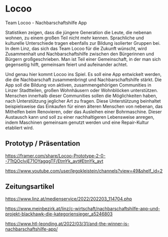 # Locoo
Team Locoo - Nachbarschaftshilfe App

Statistiken zeigen, dass die jüngere Generation die Leute, die nebenan wohnen, zu einem großen Teil nicht mehr kennen. Sprachliche und kulturelle Unterschiede tragen ebenfalls zur Bildung isolierter Gruppen bei. In dem Linz, das sich das Team Locoo für die Zukunft wünscht, wird Zusammenhalt und Nachbarschaftshilfe zwischen den Bürgerinnen und Bürgern großgeschrieben. Man ist Teil einer Gemeinschaft, in der man sich gegenseitig hilft, gemeinsam feiert und aufeinander achtet.

Und genau hier kommt Locoo ins Spiel. Es soll eine App entwickelt werden, die die Nachbarschaft zusammenbringt und Nachbarschaftshilfe stärkt. Die App soll die Bildung von aktiven, zusammengehörigen Communities in Linzer Stadtteilen, großen Wohnhäusern oder Wohnblöcken unterstützen. Menschen innerhalb dieser Communities sollen die Möglichkeiten haben, nach Unterstützung jeglicher Art zu fragen. Diese Unterstützung beinhaltet beispielsweise das Einkaufen für einen älteren Menschen von nebenan, das Mithelfen beim Renovieren, oder das Ausleihen einer Bohrmaschine. Dieser Austausch kann und soll zu einer nachhaltigeren Lebensweise anregen, indem Maschinen gemeinsam genutzt werden und eine Repair-Kultur etabliert wird.

## Prototyp / Präsentation
https://framer.com/share/Locoo-Prototype-2-0--7TtQOclvjE71OYagqgTF/EtmYk_avt#EtmYk_avt

https://www.youtube.com/user/legokleistein/channels?view=49&shelf_id=2

## Zeitungsartikel
https://www.linz.at/medienservice/2022/202203_114704.php

https://www.meinbezirk.at/linz/c-wirtschaft/nachbarschaftshilfe-app-und-projekt-blackhawk-die-kategoriensieger_a5246803

https://www.htl-leonding.at/2022/03/31/and-the-winner-is-nachbarschaftshilfe-app/
